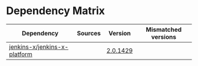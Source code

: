# Dependency Matrix

Dependency | Sources | Version | Mismatched versions
---------- | ------- | ------- | -------------------
[jenkins-x/jenkins-x-platform](https://github.com/jenkins-x/jenkins-x-platform) |  | [2.0.1429](https://github.com/jenkins-x/jenkins-x-platform/releases/tag/v2.0.1429) | 
